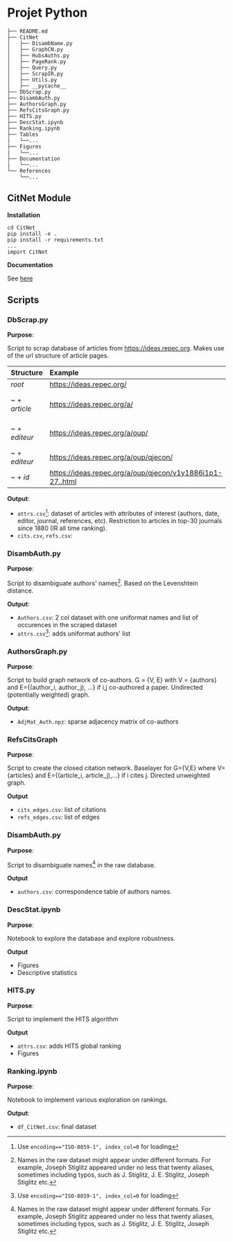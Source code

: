 # Projet Python


```shell
├── README.md
├── CitNet
│   ├── DisambName.py
│   ├── GraphCN.py
│   ├── HubsAuths.py
│   ├── PageRank.py
│   ├── Query.py
│   ├── ScrapIR.py
│   ├── Utils.py
│   ├── __pycache__
├── DbScrap.py
├── DisambAuth.py
├── AuthorsGraph.py
├── RefsCitsGraph.py
├── HITS.py
├── DescStat.ipynb
├── Ranking.ipynb
├── Tables
|   └──...
├── Figures
|   └──...
├── Documentation
|   └──...
└── References
    └──...

```
## CitNet Module

**Installation**

```shell
cd CitNet
pip install -e .
pip install -r requirements.txt
...
import CitNet
```
**Documentation**

See [here](Documentation/CitNet.html)

## Scripts

### DbScrap.py

**Purpose**:

Script to scrap database of articles from <https://ideas.repec.org>. Makes use of the url structure of article pages.


| Structure | Example | Content |
|:----------|:--------|:--------|
|*root* | <https://ideas.repec.org/>| Homepage |
|~ + *article* | <https://ideas.repec.org/a/>| List of editors' repositories |
|~ + *editeur* | <https://ideas.repec.org/a/oup/>| List of journalss' repositories |
|~ + *editeur* | <https://ideas.repec.org/a/oup/qjecon/>| List of articles |
|~ + *id*      | <https://ideas.repec.org/a/oup/qjecon/v1y1886i1p1-27..html> | Article's page |

**Output**: 

- `attrs.csv`[^*]: dataset of articles with attributes of interest (authors, date, editor, journal, references, etc). Restriction to articles in top-30 journals since 1880 (IR all time ranking).
- `cits.csv`, `refs.csv`: 

### DisambAuth.py

**Purpose**: 

Script to disambiguate authors' names[^1]. Based on the Levenshtein distance. 

**Output**:

- `Authors.csv`: 2 col dataset with one uniformat names and list of occurences in the scraped dataset
- `attrs.csv`[^*]: adds uniformat authors' list


### AuthorsGraph.py

**Purpose**: 

Script to build graph network of co-authors. G = {V, E} with V = {authors} and E={(author_i, author_j), ...} if i,j co-authored a paper. Undirected (potentially weighted) graph.

**Output**:

- `AdjMat_Auth.npz`: sparse adjacency matrix of co-authors

### RefsCitsGraph

**Purpose**:

Script to create the closed citation network. Baselayer for G={V,E} where V={articles} and E={(article_i, article_j),...} if i cites j. Directed unweighted graph.

**Output**

- `cits_edges.csv`: list of citations
- `refs_edges.csv`: list of edges

### DisambAuth.py

**Purpose**:

Script to disambiguate names[^1] in the raw database. 

**Output**

- `authors.csv`: correspondence table of authors names.

### DescStat.ipynb

**Purpose**:

Notebook to explore the database and explore robustness.

**Output**

- Figures
- Descriptive statistics

### HITS.py

**Purpose**:

Script to implement the HITS algorithm

**Output**

- `attrs.csv`: adds HITS global ranking
- Figures

### Ranking.ipynb

**Purpose**:

Notebook to implement various exploration on rankings.

**Output**:

- `df_CitNet.csv`: final dataset


[^*]: Use `encoding=="ISO-8859-1", index_col=0` for loading

[^1]: Names in the raw dataset might appear under different formats. For example, Joseph Stiglitz appeared under no less that twenty aliases, sometimes including typos, such as J. Stiglitz, J. E. Stiglitz, Joseph Stiglitz etc.  

